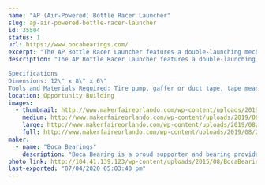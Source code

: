 ```yaml
---
name: "AP (Air-Powered) Bottle Racer Launcher"
slug: ap-air-powered-bottle-racer-launcher
id: 35504
status: 1
url: https://www.bocabearings.com/
excerpt: "The AP Bottle Racer Launcher features a double-launching mechanism"
description: "The AP Bottle Racer Launcher features a double-launching mechanism, where one air pressure source can be attached to race two bottle rocket cars side by side for 30 feet or more, depending on the air pressure used. Below are the specifications.  

Specifications
Dimensions: 12\" x 8\" x 6\"
Tools and Materials Required: Tire pump, gaffer or duct tape, tape measure, scissors, AP Bottle Racers, 2 towels (for deceleration)"
location: Opportunity Building
images:
  - thumbnail: http://www.makerfaireorlando.com/wp-content/uploads/2019/08/20190801_115440.jpg
    medium: http://www.makerfaireorlando.com/wp-content/uploads/2019/08/20190801_115440.jpg
    large: http://www.makerfaireorlando.com/wp-content/uploads/2019/08/20190801_115440.jpg
    full: http://www.makerfaireorlando.com/wp-content/uploads/2019/08/20190801_115440.jpg
maker:
  - name: "Boca Bearings"
    description: "Boca Bearing is a proud supporter and bearing provider for makers all over the world. Based in South Florida, Boca Bearings provides all types of bearings for robotics, remote-controlled aircraft, 3D printers, industrial equipment- you name it! If it rotates, it probably has our bearing inside of it! "
photo_link: http://104.41.139.123/wp-content/uploads/2015/08/BocaBearings-Logo-Tagline-1024x427.jpg
last-exported: "07/04/2020 05:03:40 pm"
---
```

